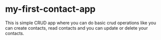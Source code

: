 # my-first-contact-app
This is simple CRUD app where you can do basic crud operations like you can create contacts, read contacts and you can update or delete your contacts.
